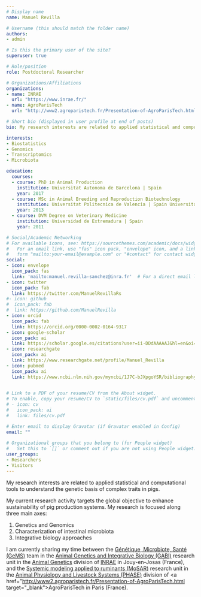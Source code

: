 ```yaml
---
# Display name
name: Manuel Revilla

# Username (this should match the folder name)
authors:
- admin

# Is this the primary user of the site?
superuser: true

# Role/position
role: Postdoctoral Researcher

# Organizations/Affiliations
organizations:
- name: INRAE 
  url: "https://www.inrae.fr/"
- name: AgroParisTech
  url: "http://www2.agroparistech.fr/Presentation-of-AgroParisTech.html"

# Short bio (displayed in user profile at end of posts)
bio: My research interests are related to applied statistical and computational tools to understand the genetic basis of complex traits in pigs

interests:
- Biostatistics
- Genomics
- Transcriptomics
- Microbiota

education:
  courses:
  - course: PhD in Animal Production 
    institution: Universitat Autonoma de Barcelona | Spain
    year: 2017
  - course: MSc in Animal Breeding and Reproduction Biotechnology
    institution: Universitat Politecnica de Valencia | Spain Universitat Autonoma de Barcelona | Spain
    year: 2013
  - course: DVM Degree on Veterinary Medicine 
    institution: Universidad de Extremadura | Spain
    year: 2011

# Social/Academic Networking
# For available icons, see: https://sourcethemes.com/academic/docs/widgets/#icons
#   For an email link, use "fas" icon pack, "envelope" icon, and a link in the
#   form "mailto:your-email@example.com" or "#contact" for contact widget.
social:
- icon: envelope
  icon_pack: fas
  link: 'mailto:manuel.revilla-sanchez@inra.fr'  # For a direct email link, use "mailto:manuel.revilla-sanchez@inra.fr".
- icon: twitter
  icon_pack: fab
  link: https://twitter.com/ManuelRevillaRs
#- icon: github
#  icon_pack: fab
#  link: https://github.com/ManuelRevilla
- icon: orcid
  icon_pack: fab
  link: https://orcid.org/0000-0002-0164-9317
- icon: google-scholar
  icon_pack: ai
  link: https://scholar.google.es/citations?user=ii-DDdAAAAAJ&hl=en&oi=sra 
- icon: researchgate
  icon_pack: ai
  link: https://www.researchgate.net/profile/Manuel_Revilla
- icon: pubmed
  icon_pack: ai
  link: https://www.ncbi.nlm.nih.gov/myncbi/1J7C-bJXpgoYSR/bibliography/public/
  

# Link to a PDF of your resume/CV from the About widget.
# To enable, copy your resume/CV to `static/files/cv.pdf` and uncomment the lines below.  
# - icon: cv
#   icon_pack: ai
#   link: files/cv.pdf

# Enter email to display Gravatar (if Gravatar enabled in Config)
email: ""
  
# Organizational groups that you belong to (for People widget)
#   Set this to `[]` or comment out if you are not using People widget.  
user_groups:
- Researchers
- Visitors
---
```


My research interests are related to applied statistical and computational tools to understand the genetic basis of complex traits in pigs.

My current research activity targets the global objective to enhance sustainability of pig production systems. My research is focused along three main axes:

<ol>
  <li>Genetics and Genomics</li>
  <li>Characterization of intestinal microbiota</li>
  <li>Integrative biology approaches</li>
</ol>


I am currently sharing my time between the <a href="https://www6.jouy.inra.fr/gabi/les-Recherches/Equipes-de-recherche/GeMS" target="_blank">G&eacute;n&eacute;tique, Microbiote, Sant&eacute; (GeMS)</a> team in the <a href="https://www6.jouy.inra.fr/gabi_eng/" target="_blank">Animal Genetics and Integrative Biology (GABI)</a> research unit in the <a href="http://www.ga.inra.fr/en" target="_blank">Animal Genetics</a> division of <a href="https://www.inrae.fr/" target="_blank">INRAE</a> in Jouy-en-Josas (France), and the <a href="https://www6.jouy.inra.fr/mosar_eng/UMR-MoSAR" target="_blank">Systemic modeling applied to ruminants (MoSAR)</a> research unit in the <a href="http://www.phase.inra.fr/en" target="_blank">Animal Physiology and Livestock Systems (PHASE)</a> division of <a href="http://www2.agroparistech.fr/Presentation-of-AgroParisTech.html target="_blank">AgroParisTech</a> in Paris (France).
